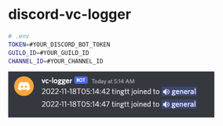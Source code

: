# discord-vc-logger

```bash
# .env
TOKEN=#YOUR_DISCORD_BOT_TOKEN
GUILD_ID=#YOUR_GUILD_ID
CHANNEL_ID=#YOUR_CHANNEL_ID
```

![](README_screenshot_messages.png)